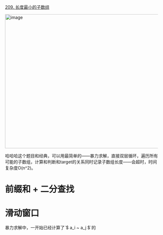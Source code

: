[209. 长度最小的子数组](https://leetcode.cn/problems/minimum-size-subarray-sum/description/?envType=study-plan-v2&envId=top-interview-150)

<img width="907" height="443" alt="image" src="https://github.com/user-attachments/assets/dd505239-05c8-4a1b-9604-23cd59f1590c" />

哈哈哈这个题目和经典，可以用最简单的——暴力求解，直接双层循环，遍历所有可能的子数组，计算和判断和target的关系同时记录子数组长度——会超时，时间复杂度O(n^2)。

# 前缀和 + 二分查找



# 滑动窗口
暴力求解中，一开始已经计算了\`$ a_i ~ a_j $\`的


